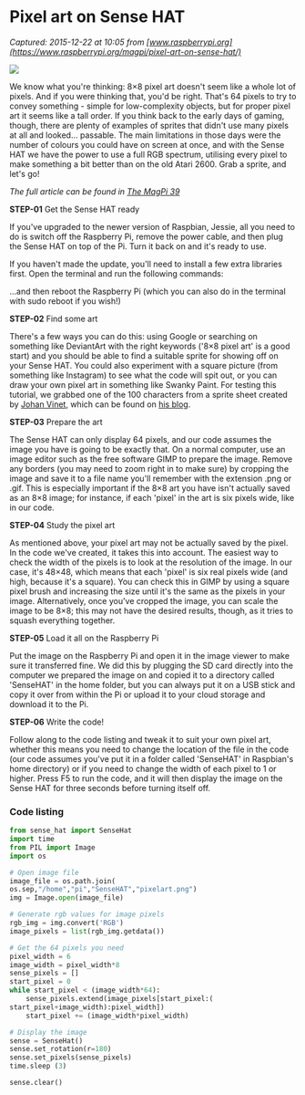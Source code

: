 # Pixel art on Sense HAT

_Captured: 2015-12-22 at 10:05 from [www.raspberrypi.org](https://www.raspberrypi.org/magpi/pixel-art-on-sense-hat/)_

![](https://www.raspberrypi.org/magpi/wp-content/uploads/2015/12/2015-12-21-17_00_33-Greenshot-capture-form.png)

We know what you're thinking: 8×8 pixel art doesn't seem like a whole lot of pixels. And if you were thinking that, you'd be right. That's 64 pixels to try to convey something - simple for low-complexity objects, but for proper pixel art it seems like a tall order. If you think back to the early days of gaming, though, there are plenty of examples of sprites that didn't use many pixels at all and looked… passable. The main limitations in those days were the number of colours you could have on screen at once, and with the Sense HAT we have the power to use a full RGB spectrum, utilising every pixel to make something a bit better than on the old Atari 2600. Grab a sprite, and let's go!

_The full article can be found in [The MagPi 39](https://www.raspberrypi.org/magpi/issues/39)_

**STEP-01** Get the Sense HAT ready

If you've upgraded to the newer version of Raspbian, Jessie, all you need to do is switch off the Raspberry Pi, remove the power cable, and then plug the Sense HAT on top of the Pi. Turn it back on and it's ready to use.

If you haven't made the update, you'll need to install a few extra libraries first. Open the terminal and run the following commands:

…and then reboot the Raspberry Pi (which you can also do in the terminal with sudo reboot if you wish!)

**STEP-02** Find some art

There's a few ways you can do this: using Google or searching on something like DeviantArt with the right keywords ('8×8 pixel art' is a good start) and you should be able to find a suitable sprite for showing off on your Sense HAT. You could also experiment with a square picture (from something like Instagram) to see what the code will spit out, or you can draw your own pixel art in something like Swanky Paint. For testing this tutorial, we grabbed one of the 100 characters from a sprite sheet created by [Johan Vinet](http://twitter.com/johanvinet), which can be found on [his blog](http://bit.ly/1jxaJ3m).

**STEP-03** Prepare the art

The Sense HAT can only display 64 pixels, and our code assumes the image you have is going to be exactly that. On a normal computer, use an image editor such as the free software GIMP to prepare the image. Remove any borders (you may need to zoom right in to make sure) by cropping the image and save it to a file name you'll remember with the extension .png or .gif. This is especially important if the 8×8 art you have isn't actually saved as an 8×8 image; for instance, if each 'pixel' in the art is six pixels wide, like in our code.

**STEP-04** Study the pixel art

As mentioned above, your pixel art may not be actually saved by the pixel. In the code we've created, it takes this into account. The easiest way to check the width of the pixels is to look at the resolution of the image. In our case, it's 48×48, which means that each 'pixel' is six real pixels wide (and high, because it's a square). You can check this in GIMP by using a square pixel brush and increasing the size until it's the same as the pixels in your image. Alternatively, once you've cropped the image, you can scale the image to be 8×8; this may not have the desired results, though, as it tries to squash everything together.

**STEP-05** Load it all on the Raspberry Pi

Put the image on the Raspberry Pi and open it in the image viewer to make sure it transferred fine. We did this by plugging the SD card directly into the computer we prepared the image on and copied it to a directory called 'SenseHAT' in the home folder, but you can always put it on a USB stick and copy it over from within the Pi or upload it to your cloud storage and download it to the Pi.

**STEP-06** Write the code!

Follow along to the code listing and tweak it to suit your own pixel art, whether this means you need to change the location of the file in the code (our code assumes you've put it in a folder called 'SenseHAT' in Raspbian's home directory) or if you need to change the width of each pixel to 1 or higher. Press F5 to run the code, and it will then display the image on the Sense HAT for three seconds before turning itself off.

### Code listing

```python 
from sense_hat import SenseHat
import time
from PIL import Image
import os

# Open image file
image_file = os.path.join(
os.sep,"/home","pi","SenseHAT","pixelart.png")
img = Image.open(image_file)

# Generate rgb values for image pixels
rgb_img = img.convert('RGB')
image_pixels = list(rgb_img.getdata())

# Get the 64 pixels you need
pixel_width = 6
image_width = pixel_width*8
sense_pixels = []
start_pixel = 0
while start_pixel < (image_width*64):
    sense_pixels.extend(image_pixels[start_pixel:(
start_pixel+image_width):pixel_width])
    start_pixel += (image_width*pixel_width)

# Display the image
sense = SenseHat()
sense.set_rotation(r=180)
sense.set_pixels(sense_pixels)
time.sleep (3)

sense.clear()
```
